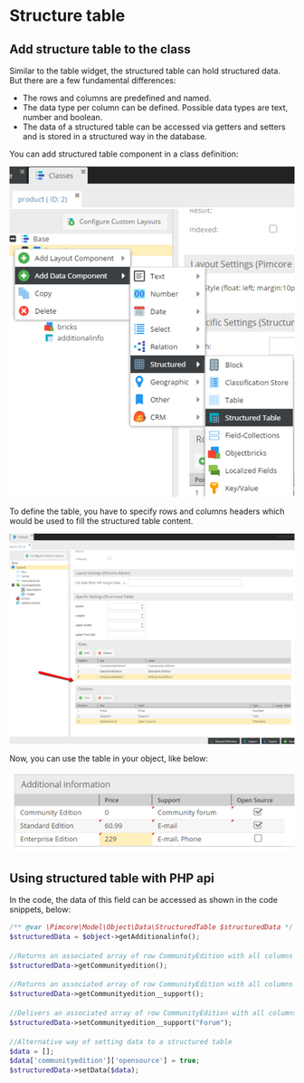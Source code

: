 # Structure table

## Add structure table to the class

Similar to the table widget, the structured table can hold structured data. 
But there are a few fundamental differences:

* The rows and columns are predefined and named.
* The data type per column can be defined. Possible data types are text, number and boolean.
* The data of a structured table can be accessed via getters and setters and is stored in a structured way in the database.

You can add structured table component in a class definition:

![Add structured table component to the class](../../../img/Objects_Structured_Table_add_data_component.png)

To define the table, you have to specify rows and columns headers which would be used to fill the structured table content.

![Structured table definition](../../../img/Objects_Structured_Table_definition.png)

Now, you can use the table in your object, like below:

![Edit object with structured table](../../../img/Objects_Structured_Table_use.png)

## Using structured table with PHP api

In the code, the data of this field can be accessed as shown in the code snippets, below:

```php
/** @var \Pimcore\Model\Object\Data\StructuredTable $structuredData */
$structuredData = $object->getAdditionalinfo();

//Returns an associated array of row CommunityEdition with all columns
$structuredData->getCommunityedition();

//Returns an associated array of row CommunityEdition with all columns
$structuredData->getCommunityedition__support();

//Delivers an associated array of row CommunityEdition with all columns
$structuredData->setCommunityedition__support("Forum");

//Alternative way of setting data to a structured table
$data = [];
$data['communityedition']['opensource'] = true;
$structuredData->setData($data);
```